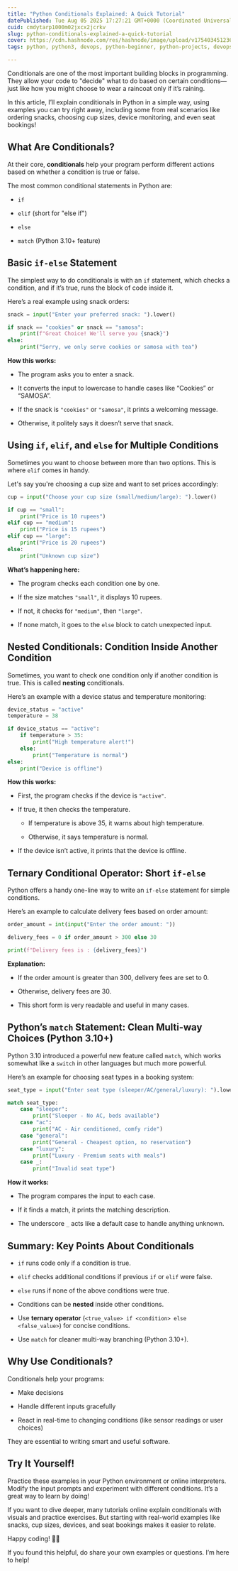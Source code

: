 ```yaml
---
title: "Python Conditionals Explained: A Quick Tutorial"
datePublished: Tue Aug 05 2025 17:27:21 GMT+0000 (Coordinated Universal Time)
cuid: cmdytarp1000m02jxcx2jcrkv
slug: python-conditionals-explained-a-quick-tutorial
cover: https://cdn.hashnode.com/res/hashnode/image/upload/v1754034512363/085cc0e8-070a-48d4-abe0-c34a98d6668d.png
tags: python, python3, devops, python-beginner, python-projects, devops-articles, devops-journey

---
```


Conditionals are one of the most important building blocks in programming. They allow your code to "decide" what to do based on certain conditions—just like how you might choose to wear a raincoat only if it’s raining.

In this article, I’ll explain conditionals in Python in a simple way, using examples you can try right away, including some from real scenarios like ordering snacks, choosing cup sizes, device monitoring, and even seat bookings!

## What Are Conditionals?

At their core, **conditionals** help your program perform different actions based on whether a condition is true or false.

The most common conditional statements in Python are:

* `if`
    
* `elif` (short for "else if")
    
* `else`
    
* `match` (Python 3.10+ feature)
    

## Basic `if-else` Statement

The simplest way to do conditionals is with an `if` statement, which checks a condition, and if it’s true, runs the block of code inside it.

Here’s a real example using snack orders:

```python
snack = input("Enter your preferred snack: ").lower()

if snack == "cookies" or snack == "samosa":
    print(f"Great Choice! We'll serve you {snack}")
else:
    print("Sorry, we only serve cookies or samosa with tea")
```

**How this works:**

* The program asks you to enter a snack.
    
* It converts the input to lowercase to handle cases like “Cookies” or “SAMOSA”.
    
* If the snack is `"cookies"` or `"samosa"`, it prints a welcoming message.
    
* Otherwise, it politely says it doesn’t serve that snack.
    

## Using `if`, `elif`, and `else` for Multiple Conditions

Sometimes you want to choose between more than two options. This is where `elif` comes in handy.

Let's say you're choosing a cup size and want to set prices accordingly:

```python
cup = input("Choose your cup size (small/medium/large): ").lower()

if cup == "small":
    print("Price is 10 rupees")
elif cup == "medium":
    print("Price is 15 rupees")
elif cup == "large":
    print("Price is 20 rupees")
else:
    print("Unknown cup size")
```

**What’s happening here:**

* The program checks each condition one by one.
    
* If the size matches `"small"`, it displays 10 rupees.
    
* If not, it checks for `"medium"`, then `"large"`.
    
* If none match, it goes to the `else` block to catch unexpected input.
    

## Nested Conditionals: Condition Inside Another Condition

Sometimes, you want to check one condition only if another condition is true. This is called **nesting** conditionals.

Here’s an example with a device status and temperature monitoring:

```python
device_status = "active"
temperature = 38

if device_status == "active":
    if temperature > 35:
        print("High temperature alert!")
    else:
        print("Temperature is normal")
else:
    print("Device is offline")
```

**How this works:**

* First, the program checks if the device is `"active"`.
    
* If true, it then checks the temperature.
    
    * If temperature is above 35, it warns about high temperature.
        
    * Otherwise, it says temperature is normal.
        
* If the device isn’t active, it prints that the device is offline.
    

## Ternary Conditional Operator: Short `if-else`

Python offers a handy one-line way to write an `if-else` statement for simple conditions.

Here’s an example to calculate delivery fees based on order amount:

```python
order_amount = int(input("Enter the order amount: "))

delivery_fees = 0 if order_amount > 300 else 30

print(f"Delivery fees is : {delivery_fees}")
```

**Explanation:**

* If the order amount is greater than 300, delivery fees are set to 0.
    
* Otherwise, delivery fees are 30.
    
* This short form is very readable and useful in many cases.
    

## Python’s `match` Statement: Clean Multi-way Choices (Python 3.10+)

Python 3.10 introduced a powerful new feature called `match`, which works somewhat like a `switch` in other languages but much more powerful.

Here’s an example for choosing seat types in a booking system:

```python
seat_type = input("Enter seat type (sleeper/AC/general/luxury): ").lower()

match seat_type:
    case "sleeper":
        print("Sleeper - No AC, beds available")
    case "ac":
        print("AC - Air conditioned, comfy ride")
    case "general":
        print("General - Cheapest option, no reservation")
    case "luxury":
        print("Luxury - Premium seats with meals")
    case _:
        print("Invalid seat type")
```

**How it works:**

* The program compares the input to each case.
    
* If it finds a match, it prints the matching description.
    
* The underscore `_` acts like a default case to handle anything unknown.
    

## Summary: Key Points About Conditionals

* `if` runs code only if a condition is true.
    
* `elif` checks additional conditions if previous `if` or `elif` were false.
    
* `else` runs if none of the above conditions were true.
    
* Conditions can be **nested** inside other conditions.
    
* Use **ternary operator** (`<true_value> if <condition> else <false_value>`) for concise conditions.
    
* Use `match` for cleaner multi-way branching (Python 3.10+).
    

## Why Use Conditionals?

Conditionals help your programs:

* Make decisions
    
* Handle different inputs gracefully
    
* React in real-time to changing conditions (like sensor readings or user choices)
    

They are essential to writing smart and useful software.

## Try It Yourself!

Practice these examples in your Python environment or online interpreters. Modify the input prompts and experiment with different conditions. It’s a great way to learn by doing!

If you want to dive deeper, many tutorials online explain conditionals with visuals and practice exercises. But starting with real-world examples like snacks, cup sizes, devices, and seat bookings makes it easier to relate.

Happy coding! 🎉🐍

If you found this helpful, do share your own examples or questions. I’m here to help!